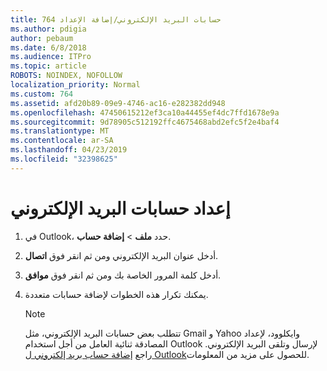 ```yaml
---
title: حسابات البريد الإلكتروني/إضافة الإعداد 764
ms.author: pdigia
author: pebaum
ms.date: 6/8/2018
ms.audience: ITPro
ms.topic: article
ROBOTS: NOINDEX, NOFOLLOW
localization_priority: Normal
ms.custom: 764
ms.assetid: afd20b89-09e9-4746-ac16-e282382dd948
ms.openlocfilehash: 47450615212ef3ca10a44455ef4dc7ffd1678e9a
ms.sourcegitcommit: 9d78905c512192ffc4675468abd2efc5f2e4baf4
ms.translationtype: MT
ms.contentlocale: ar-SA
ms.lasthandoff: 04/23/2019
ms.locfileid: "32398625"
---
```

# <a name="setup-email-accounts"></a>إعداد حسابات البريد الإلكتروني

1. في Outlook، حدد **ملف** \> **إضافة حساب**.
    
2. أدخل عنوان البريد الإلكتروني ومن ثم انقر فوق **اتصال**.
    
3. أدخل كلمة المرور الخاصة بك ومن ثم انقر فوق **موافق**.
    
4. يمكنك تكرار هذه الخطوات لإضافة حسابات متعددة.
    
    > [!NOTE]
    > تتطلب بعض حسابات البريد الإلكتروني، مثل Gmail و Yahoo وايكلوود، لإعداد المصادقة ثنائية العامل من أجل استخدام Outlook لإرسال وتلقى البريد الإلكتروني. راجع [إضافة حساب بريد إلكتروني ل Outlook](https://support.office.com/article/6e27792a-9267-4aa4-8bb6-c84ef146101b.aspx)للحصول على مزيد من المعلومات. 
  

